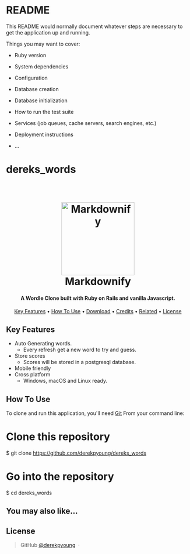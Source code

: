 # README

This README would normally document whatever steps are necessary to get the
application up and running.

Things you may want to cover:

* Ruby version

* System dependencies

* Configuration

* Database creation

* Database initialization

* How to run the test suite

* Services (job queues, cache servers, search engines, etc.)

* Deployment instructions

* ...
# dereks_words

<h1 align="center">
  <br>
  <a href="http://www.amitmerchant.com/electron-markdownify"><img src="/Users/derekyoung/Desktop/bob_projects/dereks_words/app/assets/images/Screen Shot 2022-09-29 at 10.58.43 AM.png" alt="Markdownify" width="200"></a>
  <br>
  Markdownify
  <br>
</h1>

<h4 align="center">A Wordle Clone built with Ruby on Rails and vanilla Javascript.</h4>

<p align="center">
 
  
 
</p>

<p align="center">
  <a href="#key-features">Key Features</a> •
  <a href="#how-to-use">How To Use</a> •
  <a href="#download">Download</a> •
  <a href="#credits">Credits</a> •
  <a href="#related">Related</a> •
  <a href="#license">License</a>
</p>



## Key Features

* Auto Generating words. 
  - Every refresh get a new word to try and guess. 
* Store scores
  - Scores will be stored in a postgresql database. 
* Mobile friendly
* Cross platform
  - Windows, macOS and Linux ready.

## How To Use

To clone and run this application, you'll need [Git](https://github.com/derekpyoung/dereks_words) From your command line:


# Clone this repository
$ git clone https://github.com/derekpyoung/dereks_words

# Go into the repository
$ cd dereks_words









## You may also like...



## License


> GitHub [@derekpyoung](https://github.com/derekpyoung) &nbsp;&middot;&nbsp;

